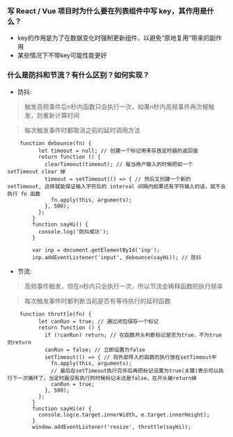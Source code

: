 ### 写 React / Vue 项目时为什么要在列表组件中写 key，其作用是什么？
+ key的作用是为了在数据变化时强制更新组件，以避免“原地复用”带来的副作用
+ 某些情况下不带key可能性能更好

### 什么是防抖和节流？有什么区别？如何实现？
+ 防抖:    

> 触发高频事件后n秒内函数只会执行一次，如果n秒内高频事件再次被触发，则重新计算时间     
  
> 每次触发事件时都取消之前的延时调用方法

        function debounce(fn) {
              let timeout = null; // 创建一个标记用来存放定时器的返回值
              return function () {
                clearTimeout(timeout); // 每当用户输入的时候把前一个 setTimeout clear 掉
                timeout = setTimeout(() => { // 然后又创建一个新的 setTimeout, 这样就能保证输入字符后的 interval 间隔内如果还有字符输入的话，就不会执行 fn 函数
                  fn.apply(this, arguments);
                }, 500);
              };
            }
            function sayHi() {
              console.log('防抖成功');
            }
        
            var inp = document.getElementById('inp');
            inp.addEventListener('input', debounce(sayHi)); // 防抖
  
            
            
+ 节流:
> 高频事件触发，但在n秒内只会执行一次，所以节流会稀释函数的执行频率 

> 每次触发事件时都判断当前是否有等待执行的延时函数

        function throttle(fn) {
              let canRun = true; // 通过闭包保存一个标记
              return function () {
                if (!canRun) return; // 在函数开头判断标记是否为true，不为true则return
                canRun = false; // 立即设置为false
                setTimeout(() => { // 将外部传入的函数的执行放在setTimeout中
                  fn.apply(this, arguments);
                  // 最后在setTimeout执行完毕后再把标记设置为true(关键)表示可以执行下一次循环了。当定时器没有执行的时候标记永远是false，在开头被return掉
                  canRun = true;
                }, 500);
              };
            }
            function sayHi(e) {
              console.log(e.target.innerWidth, e.target.innerHeight);
            }
            window.addEventListener('resize', throttle(sayHi));
